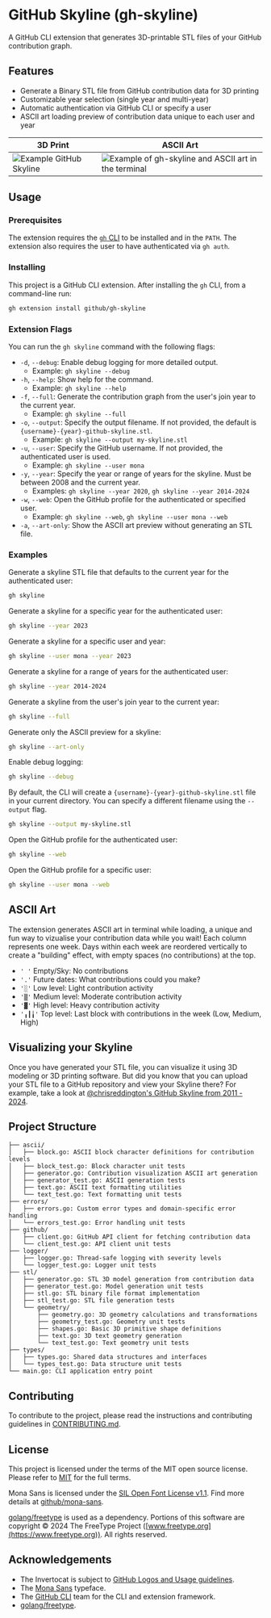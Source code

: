 # GitHub Skyline (gh-skyline)

A GitHub CLI extension that generates 3D-printable STL files of your GitHub contribution graph.

## Features

- Generate a Binary STL file from GitHub contribution data for 3D printing
- Customizable year selection (single year and multi-year)
- Automatic authentication via GitHub CLI or specify a user
- ASCII art loading preview of contribution data unique to each user and year

| 3D Print                                                                                                   | ASCII Art                                                                                                                               |
| ---------------------------------------------------------------------------------------------------------- | --------------------------------------------------------------------------------------------------------------------------------------- |
| ![Example GitHub Skyline](https://github.com/user-attachments/assets/ed0fe34e-6825-4eb2-91d7-a0834966dc3a) | ![Example of gh-skyline and ASCII art in the terminal](https://github.com/user-attachments/assets/8ddda088-ac5a-4020-8ae0-ef0d4825f6a1) |

## Usage

### Prerequisites

The extension requires the [`gh` CLI](https://cli.github.com/) to be installed and in the `PATH`. The extension also requires the user to have authenticated via `gh auth`.

### Installing

This project is a GitHub CLI extension. After installing the `gh` CLI, from a command-line run:

```bash
gh extension install github/gh-skyline
```

### Extension Flags

You can run the `gh skyline` command with the following flags:

- `-d`, `--debug`: Enable debug logging for more detailed output.
  - Example: `gh skyline --debug`
- `-h`, `--help`: Show help for the command.
  - Example: `gh skyline --help`
- `-f`, `--full`: Generate the contribution graph from the user's join year to the current year.
  - Example: `gh skyline --full`
- `-o`, `--output`: Specify the output filename. If not provided, the default is `{username}-{year}-github-skyline.stl`.
  - Example: `gh skyline --output my-skyline.stl`
- `-u`, `--user`: Specify the GitHub username. If not provided, the authenticated user is used.
  - Example: `gh skyline --user mona`
- `-y`, `--year`: Specify the year or range of years for the skyline. Must be between 2008 and the current year.
  - Examples: `gh skyline --year 2020`, `gh skyline --year 2014-2024`
- `-w`, `--web`: Open the GitHub profile for the authenticated or specified user.
  - Example: `gh skyline --web`, `gh skyline --user mona --web`
- `-a`, `--art-only`: Show the ASCII art preview without generating an STL file. 

### Examples

Generate a skyline STL file that defaults to the current year for the authenticated user:

```bash
gh skyline
```

Generate a skyline for a specific year for the authenticated user:

```bash
gh skyline --year 2023
```

Generate a skyline for a specific user and year:

```bash
gh skyline --user mona --year 2023
```

Generate a skyline for a range of years for the authenticated user:

```bash
gh skyline --year 2014-2024
```

Generate a skyline from the user's join year to the current year:

```bash
gh skyline --full
```

Generate only the ASCII preview for a skyline:

```bash
gh skyline --art-only
```

Enable debug logging:

```bash
gh skyline --debug
```

By default, the CLI will create a `{username}-{year}-github-skyline.stl` file in your current directory. You can specify a different filename using the `--output` flag.

```bash
gh skyline --output my-skyline.stl
```

Open the GitHub profile for the authenticated user:

```bash
gh skyline --web
```

Open the GitHub profile for a specific user:

```bash
gh skyline --user mona --web
```

## ASCII Art

The extension generates ASCII art in terminal while loading, a unique and fun way to vizualise your contribution data while you wait! Each column represents one week. Days within each week are reordered vertically to create a "building" effect, with empty spaces (no contributions) at the top.

- `' '` Empty/Sky: No contributions
- `'.'` Future dates: What contributions could you make?
- `'░'` Low level: Light contribution activity
- `'▒'` Medium level: Moderate contribution activity
- `'▓'` High level: Heavy contribution activity
- `'╻┃╽'` Top level: Last block with contributions in the week (Low, Medium, High)

## Visualizing your Skyline

Once you have generated your STL file, you can visualize it using 3D modeling or 3D printing software. But did you know that you can upload your STL file to a GitHub repository and view your Skyline there? For example, take a look at [@chrisreddington's GitHub Skyline from 2011 - 2024](https://github.com/chrisreddington/chrisreddington/blob/master/chrisreddington-11-24-github-skyline.stl).

## Project Structure

```text
├── ascii/
│   ├── block.go: ASCII block character definitions for contribution levels
│   ├── block_test.go: Block character unit tests
│   ├── generator.go: Contribution visualization ASCII art generation
│   ├── generator_test.go: ASCII generation tests
│   ├── text.go: ASCII text formatting utilities
│   └── text_test.go: Text formatting unit tests
├── errors/
│   ├── errors.go: Custom error types and domain-specific error handling
│   └── errors_test.go: Error handling unit tests
├── github/
│   ├── client.go: GitHub API client for fetching contribution data
│   └── client_test.go: API client unit tests
├── logger/
│   ├── logger.go: Thread-safe logging with severity levels
│   └── logger_test.go: Logger unit tests
├── stl/
│   ├── generator.go: STL 3D model generation from contribution data
│   ├── generator_test.go: Model generation unit tests
│   ├── stl.go: STL binary file format implementation
│   ├── stl_test.go: STL file generation tests
│   └── geometry/
│       ├── geometry.go: 3D geometry calculations and transformations
│       ├── geometry_test.go: Geometry unit tests
│       ├── shapes.go: Basic 3D primitive shape definitions
│       ├── text.go: 3D text geometry generation
│       └── text_test.go: Text geometry unit tests
├── types/
│   ├── types.go: Shared data structures and interfaces
│   └── types_test.go: Data structure unit tests
└── main.go: CLI application entry point
```

## Contributing

To contribute to the project, please read the instructions and contributing guidelines in [CONTRIBUTING.md](CONTRIBUTING.md).

## License

This project is licensed under the terms of the MIT open source license. Please refer to [MIT](./LICENSE) for the full terms.

Mona Sans is licensed under the [SIL Open Font License v1.1](https://scripts.sil.org/OFL). Find more details at [github/mona-sans](https://github.com/github/mona-sans).

[golang/freetype](https://github.com/golang/freetype) is used as a dependency. Portions of this software are copyright © 2024 The FreeType Project ([www.freetype.org](https://www.freetype.org)). All rights reserved.

## Acknowledgements

- The Invertocat is subject to [GitHub Logos and Usage guidelines](https://github.com/logos).
- The [Mona Sans](https://github.com/github/mona-sans) typeface.
- The [GitHub CLI](https://cli.github.com/) team for the CLI and extension framework.
- [golang/freetype](https://github.com/golang/freetype).
